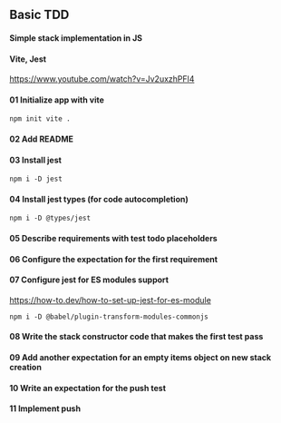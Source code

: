 ## Basic TDD

#### Simple stack implementation in JS

#### Vite, Jest

https://www.youtube.com/watch?v=Jv2uxzhPFl4

#### 01 Initialize app with vite

```
npm init vite .
```

#### 02 Add README

#### 03 Install jest

```
npm i -D jest
```

#### 04 Install jest types (for code autocompletion)

```
npm i -D @types/jest
```

#### 05 Describe requirements with test todo placeholders

#### 06 Configure the expectation for the first requirement

#### 07 Configure jest for ES modules support

https://how-to.dev/how-to-set-up-jest-for-es-module

```
npm i -D @babel/plugin-transform-modules-commonjs
```

#### 08 Write the stack constructor code that makes the first test pass

#### 09 Add another expectation for an empty items object on new stack creation

#### 10 Write an expectation for the push test

#### 11 Implement push
